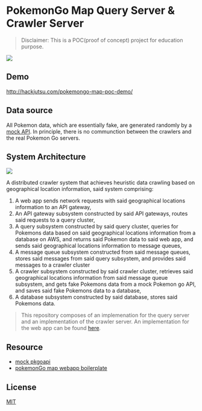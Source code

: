# PokemonGo Map Query Server & Crawler Server

>Disclaimer: This is a POC(proof of concept) project for education purpose.

![](./screenshot.png)

## Demo
http://hackjutsu.com/pokemongo-map-poc-demo/

## Data source
All Pokemon data, which are essentially fake, are generated randomly by a [mock API](https://github.com/hackjutsu/mock_pgoapi). In principle, there is no communction between the crawlers and the real Pokemon Go servers.

## System Architecture
![](./architecture_backend.png)

A distributed crawler system that achieves heuristic data crawling based on geographical location information, said system comprising: 

1. A web app sends network requests with said geographical locations information to an API gateway,
2. An API gateway subsystem constructed by said API gateways, routes said requests to a query cluster,
3. A query subsystem constructed by said query cluster, queries for Pokemons data based on said geographical locations information from a database on AWS, and returns said Pokemon data to said web app, and sends said geographical locations information to message queues,
4. A message queue subsystem constructed from said message queues, stores said messages from said query subsystem, and provides said messages to a crawler cluster
5. A crawler subsystem constructed by said crawler cluster, retrieves said geographical locations information from said message queue subsystem, and gets fake Pokemons data from a mock Pokemon go API, and saves said fake Pokemons data to a database,
4. A database subsystem constructed by said database, stores said Pokemons data.

>This repository composes of an implemenation for the query server and an implementation of the crawler server. An implementation for the web app can be found [here](https://github.com/hackjutsu/pokemongo-map-poc-demo).

## Resource
- [mock pkgoapi](https://github.com/hackjutsu/mock_pgoapi)
- [pokemonGo map webapp boilerplate](https://github.com/hackjutsu/pokemon-go-map-boilerplate)

## License
[MIT](./LICENSE)